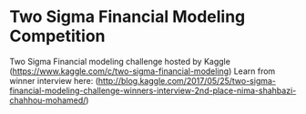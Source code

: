 # Two Sigma Financial Modeling Competition
Two Sigma Financial modeling challenge hosted by Kaggle (https://www.kaggle.com/c/two-sigma-financial-modeling)
Learn from winner interview here: (http://blog.kaggle.com/2017/05/25/two-sigma-financial-modeling-challenge-winners-interview-2nd-place-nima-shahbazi-chahhou-mohamed/)
